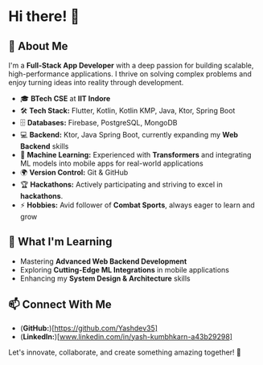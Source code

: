 # Hi there! 👋

## 🚀 About Me

I'm a **Full-Stack App Developer** with a deep passion for building scalable, high-performance applications. I thrive on solving complex problems and enjoy turning ideas into reality through development.

- 🎓 **BTech CSE** at **IIT Indore**
- 🛠️ **Tech Stack:** Flutter, Kotlin, Kotlin KMP, Java, Ktor, Spring Boot
- 🗄️ **Databases:** Firebase, PostgreSQL, MongoDB
- 💻 **Backend:** Ktor, Java Spring Boot, currently expanding my **Web Backend** skills
- 🤖 **Machine Learning:** Experienced with **Transformers** and integrating ML models into mobile apps for real-world applications
- 🌍 **Version Control:** Git & GitHub
- 🏆 **Hackathons:** Actively participating and striving to excel in **hackathons**.
- ⚡ **Hobbies:** Avid follower of **Combat Sports**, always eager to learn and grow

## 🌱 What I'm Learning
- Mastering **Advanced Web Backend Development**
- Exploring **Cutting-Edge ML Integrations** in mobile applications
- Enhancing my **System Design & Architecture** skills

## 📫 Connect With Me
- (**GitHub:**)[https://github.com/Yashdev35]
- (**LinkedIn:**)[www.linkedin.com/in/yash-kumbhkarn-a43b29298]

Let's innovate, collaborate, and create something amazing together! 🚀


